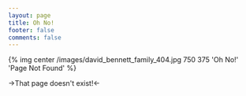 ```yaml
---
layout: page
title: Oh No!
footer: false
comments: false
---
```

{% img center /images/david_bennett_family_404.jpg 750 375 'Oh No!' 'Page Not Found' %}

->That page doesn't exist!<-
